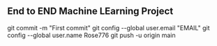 ## End to END Machine LEarning Project 
 git commit -m "First commit"
 git config --global user.email "EMAIL"
 git config --global user.name Rose776
 git push -u origin main